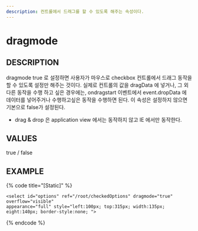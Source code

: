```yaml
---
description: 컨트롤에서 드래그를 할 수 있도록 해주는 속성이다.
---
```


#   dragmode                       

## DESCRIPTION

dragmode true 로 설정하면 사용자가 마우스로 checkbox 컨트롤에서 드래그 동작을 할 수 있도록 설정만 해주는 것이다.
실제로 컨트롤의 값을 dragData 에 넣거나, 그 외 다른 동작을 수행 하고 싶은 경우에는, 
ondragstart 이벤트에서 event.dropData 에 데이터를 넣어주거나 수행하고싶은 동작을 수행하면 된다.
이 속성은 설정하지 않으면 기본으로 false가 설정된다.

* drag & drop 은 application view 에서는 동작하지 않고 IE 에서만 동작한다. 


## VALUES

true / false

## EXAMPLE

{% code title="\[Static\]" %}
```markup
<select id="options" ref="/root/checkedOptions" dragmode="true" overflow="visible" 
appearance="full" style="left:100px; top:315px; width:135px; eight:140px; border-style:none; "> 
```
{% endcode %}

